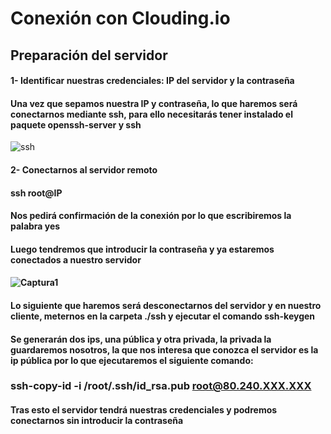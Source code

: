 # Conexión con Clouding.io

## Preparación del servidor

#### 1- Identificar nuestras credenciales: IP del servidor y la contraseña

#### Una vez que sepamos nuestra IP y contraseña, lo que haremos será conectarnos mediante ssh, para ello necesitarás tener instalado el paquete openssh-server y ssh

![ssh](https://user-images.githubusercontent.com/72433702/143016893-cece6e90-0565-4641-9da4-01beb8ed6635.JPG)

#### 2- Conectarnos al servidor remoto
#### ssh root@IP
#### Nos pedirá confirmación de la conexión por lo que escribiremos la palabra yes
#### Luego tendremos que introducir la contraseña y ya estaremos conectados a nuestro servidor
#### ![Captura1](https://user-images.githubusercontent.com/72433702/143017253-90d31b1b-a066-4ec3-8c2d-298d2a3b304f.JPG)

#### Lo siguiente que haremos será desconectarnos del servidor y en nuestro cliente, meternos en la carpeta ./ssh y ejecutar el comando ssh-keygen

#### Se generarán dos ips, una pública y otra privada, la privada la guardaremos nosotros, la que nos interesa que conozca el servidor es la ip pública por lo que ejecutaremos el siguiente comando:

### ssh-copy-id -i /root/.ssh/id_rsa.pub root@80.240.XXX.XXX

#### Tras esto el servidor tendrá nuestras credenciales y podremos conectarnos sin introducir la contraseña
